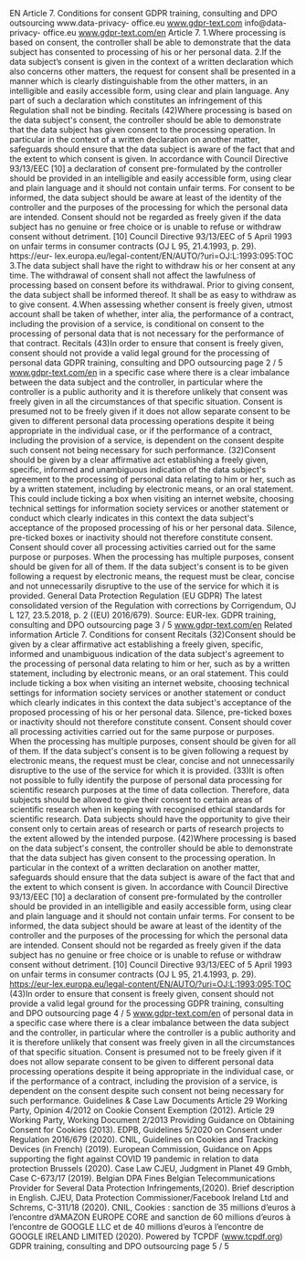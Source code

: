 EN
Article 7.
Conditions for consent
GDPR training, consulting and DPO outsourcing www.data-privacy-
office.eu
www.gdpr-text.com
info@data-privacy-
office.eu
www.gdpr-text.com/en
Article 7.
1.Where processing is based on consent, the controller shall be able to demonstrate that the data subject has
consented to processing of his or her personal data.
2.If the data subject’s consent is given in the context of a written declaration which also concerns other matters,
the request for consent shall be presented in a manner which is clearly distinguishable from the other matters, in an
intelligible and easily accessible form, using clear and plain language. Any part of such a declaration which
constitutes an infringement of this Regulation shall not be binding.
Recitals
(42)Where processing is based on the data subject's consent, the controller should be able to demonstrate that the data subject has
given consent to the processing operation. In particular in the context of a written declaration on another matter, safeguards should
ensure that the data subject is aware of the fact that and the extent to which consent is given. In accordance with Council
Directive 93/13/EEC [10] a declaration of consent pre-formulated by the controller should be provided in an intelligible and easily
accessible form, using clear and plain language and it should not contain unfair terms. For consent to be informed, the data subject
should be aware at least of the identity of the controller and the purposes of the processing for which the personal data are intended.
Consent should not be regarded as freely given if the data subject has no genuine or free choice or is unable to refuse or withdraw
consent without detriment.
[10] Council Directive 93/13/EEC of 5 April 1993 on unfair terms in consumer contracts (OJ L 95, 21.4.1993, p. 29). https://eur-
lex.europa.eu/legal-content/EN/AUTO/?uri=OJ:L:1993:095:TOC
3.The data subject shall have the right to withdraw his or her consent at any time. The withdrawal of consent shall
not affect the lawfulness of processing based on consent before its withdrawal. Prior to giving consent, the data
subject shall be informed thereof. It shall be as easy to withdraw as to give consent.
4.When assessing whether consent is freely given, utmost account shall be taken of whether, inter alia, the
performance of a contract, including the provision of a service, is conditional on consent to the processing of
personal data that is not necessary for the performance of that contract.
Recitals
(43)In order to ensure that consent is freely given, consent should not provide a valid legal ground for the processing of personal data
GDPR training, consulting and DPO outsourcing page 2 / 5
www.gdpr-text.com/en
in a specific case where there is a clear imbalance between the data subject and the controller, in particular where the controller is a
public authority and it is therefore unlikely that consent was freely given in all the circumstances of that specific situation. Consent is
presumed not to be freely given if it does not allow separate consent to be given to different personal data processing operations
despite it being appropriate in the individual case, or if the performance of a contract, including the provision of a service, is
dependent on the consent despite such consent not being necessary for such performance.
(32)Consent should be given by a clear affirmative act establishing a freely given, specific, informed and unambiguous indication of
the data subject's agreement to the processing of personal data relating to him or her, such as by a written statement, including by
electronic means, or an oral statement. This could include ticking a box when visiting an internet website, choosing technical settings
for information society services or another statement or conduct which clearly indicates in this context the data subject's acceptance
of the proposed processing of his or her personal data. Silence, pre-ticked boxes or inactivity should not therefore constitute consent.
Consent should cover all processing activities carried out for the same purpose or purposes. When the processing has multiple
purposes, consent should be given for all of them. If the data subject's consent is to be given following a request by electronic means,
the request must be clear, concise and not unnecessarily disruptive to the use of the service for which it is provided.
General Data Protection Regulation (EU GDPR)
The latest consolidated version of the Regulation with corrections by Corrigendum, OJ L 127, 23.5.2018, p. 2
((EU) 2016/679). Source: EUR-lex.
GDPR training, consulting and DPO outsourcing page 3 / 5
www.gdpr-text.com/en
Related information Article 7. Conditions for consent
Recitals
(32)Consent should be given by a clear affirmative act establishing a freely given, specific, informed and
unambiguous indication of the data subject's agreement to the processing of personal data relating to him or her, such
as by a written statement, including by electronic means, or an oral statement. This could include ticking a box when
visiting an internet website, choosing technical settings for information society services or another statement or
conduct which clearly indicates in this context the data subject's acceptance of the proposed processing of his or her
personal data. Silence, pre-ticked boxes or inactivity should not therefore constitute consent. Consent should cover all
processing activities carried out for the same purpose or purposes. When the processing has multiple purposes,
consent should be given for all of them. If the data subject's consent is to be given following a request by electronic
means, the request must be clear, concise and not unnecessarily disruptive to the use of the service for which it is
provided.
(33)It is often not possible to fully identify the purpose of personal data processing for scientific research purposes
at the time of data collection. Therefore, data subjects should be allowed to give their consent to certain areas of
scientific research when in keeping with recognised ethical standards for scientific research. Data subjects should
have the opportunity to give their consent only to certain areas of research or parts of research projects to the extent
allowed by the intended purpose.
(42)Where processing is based on the data subject's consent, the controller should be able to demonstrate that the
data subject has given consent to the processing operation. In particular in the context of a written declaration on
another matter, safeguards should ensure that the data subject is aware of the fact that and the extent to which
consent is given. In accordance with Council Directive 93/13/EEC [10] a declaration of consent pre-formulated by
the controller should be provided in an intelligible and easily accessible form, using clear and plain language and it
should not contain unfair terms. For consent to be informed, the data subject should be aware at least of the identity
of the controller and the purposes of the processing for which the personal data are intended. Consent should not be
regarded as freely given if the data subject has no genuine or free choice or is unable to refuse or withdraw consent
without detriment.
[10] Council Directive 93/13/EEC of 5 April 1993 on unfair terms in consumer contracts (OJ L 95, 21.4.1993, p.
29). https://eur-lex.europa.eu/legal-content/EN/AUTO/?uri=OJ:L:1993:095:TOC
(43)In order to ensure that consent is freely given, consent should not provide a valid legal ground for the processing
GDPR training, consulting and DPO outsourcing page 4 / 5
www.gdpr-text.com/en
of personal data in a specific case where there is a clear imbalance between the data subject and the controller, in
particular where the controller is a public authority and it is therefore unlikely that consent was freely given in all the
circumstances of that specific situation. Consent is presumed not to be freely given if it does not allow separate
consent to be given to different personal data processing operations despite it being appropriate in the individual case,
or if the performance of a contract, including the provision of a service, is dependent on the consent despite such
consent not being necessary for such performance.
Guidelines & Case Law
Documents
Article 29 Working Party, Opinion 4/2012 on Cookie Consent Exemption (2012).
Article 29 Working Party, Working Document 2/2013 Providing Guidance on Obtaining Consent for Cookies
(2013).
EDPB, Guidelines 5/2020 on Consent under Regulation 2016/679 (2020).
CNIL, Guidelines on Cookies and Tracking Devices (in French) (2019).
European Commission, Guidance on Apps supporting the fight against COVID 19 pandemic in relation to data
protection Brussels (2020).
Case Law
CJEU, Judgment in Planet 49 Gmbh, Case C-673/17 (2019).
Belgian DPA Fines Belgian Telecommunications Provider for Several Data Protection Infringements,(2020). Brief
description in English.
CJEU, Data Protection Commissioner/Facebook Ireland Ltd and Schrems, C-311/18 (2020).
CNIL, Cookies : sanction de 35 millions d’euros à l’encontre d’AMAZON EUROPE CORE and sanction de 60
millions d’euros à l’encontre de GOOGLE LLC et de 40 millions d’euros à l’encontre de GOOGLE IRELAND
LIMITED (2020).
Powered by TCPDF (www.tcpdf.org)
GDPR training, consulting and DPO outsourcing page 5 / 5